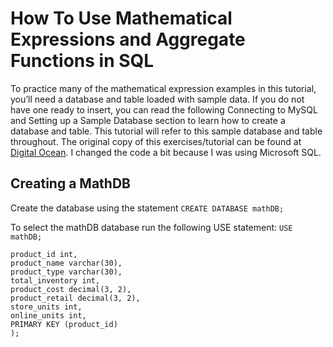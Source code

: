 # How To Use Mathematical Expressions and Aggregate Functions in SQL

To practice many of the mathematical expression examples in this tutorial, you’ll need a database and table loaded with sample data. If you do not have one ready to insert, you can read the following Connecting to MySQL and Setting up a Sample Database section to learn how to create a database and table. This tutorial will refer to this sample database and table throughout.
The original copy of this exercises/tutorial can be found at [Digital Ocean](https://www.digitalocean.com/community/tutorials/how-to-use-mathematical-expressions-in-sql). I changed the code a bit because I was using Microsoft SQL. 

## Creating a MathDB

Create the database using the statement ``CREATE DATABASE mathDB;``

To select the mathDB database run the following USE statement:
``USE mathDB;``

```CREATE TABLE product_information (
product_id int, 
product_name varchar(30), 
product_type varchar(30), 
total_inventory int,
product_cost decimal(3, 2), 
product_retail decimal(3, 2), 
store_units int,
online_units int,
PRIMARY KEY (product_id)
); 
````
